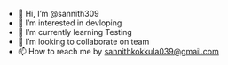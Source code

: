 - 👋 Hi, I’m @sannith309
- 👀 I’m interested in devloping
- 🌱 I’m currently learning Testing
- 💞️ I’m looking to collaborate on team  
- 📫 How to reach me by sannithkokkula039@gmail.com

<!---
sannith309/sannith309 is a ✨ special ✨ repository because its `README.md` (this file) appears on your GitHub profile.
You can click the Preview link to take a look at your changes.
--->
